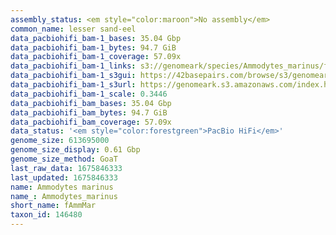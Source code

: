 ```yaml
---
assembly_status: <em style="color:maroon">No assembly</em>
common_name: lesser sand-eel
data_pacbiohifi_bam-1_bases: 35.04 Gbp
data_pacbiohifi_bam-1_bytes: 94.7 GiB
data_pacbiohifi_bam-1_coverage: 57.09x
data_pacbiohifi_bam-1_links: s3://genomeark/species/Ammodytes_marinus/fAmmMar1/genomic_data/pacbio_hifi/<br>
data_pacbiohifi_bam-1_s3gui: https://42basepairs.com/browse/s3/genomeark/species/Ammodytes_marinus/fAmmMar1/genomic_data/pacbio_hifi/
data_pacbiohifi_bam-1_s3url: https://genomeark.s3.amazonaws.com/index.html?prefix=species/Ammodytes_marinus/fAmmMar1/genomic_data/pacbio_hifi/
data_pacbiohifi_bam-1_scale: 0.3446
data_pacbiohifi_bam_bases: 35.04 Gbp
data_pacbiohifi_bam_bytes: 94.7 GiB
data_pacbiohifi_bam_coverage: 57.09x
data_status: '<em style="color:forestgreen">PacBio HiFi</em>'
genome_size: 613695000
genome_size_display: 0.61 Gbp
genome_size_method: GoaT
last_raw_data: 1675846333
last_updated: 1675846333
name: Ammodytes marinus
name_: Ammodytes_marinus
short_name: fAmmMar
taxon_id: 146480
---
```

